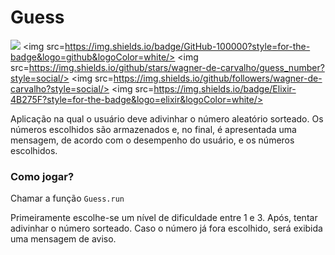 # Guess


<img src=https://img.shields.io/badge/status-development-orange/> <img src=https://img.shields.io/badge/GitHub-100000?style=for-the-badge&logo=github&logoColor=white/> <img src=https://img.shields.io/github/stars/wagner-de-carvalho/guess_number?style=social/> <img src=https://img.shields.io/github/followers/wagner-de-carvalho?style=social/> <img src=https://img.shields.io/badge/Elixir-4B275F?style=for-the-badge&logo=elixir&logoColor=white/>
       
Aplicação na qual o usuário deve adivinhar o número aleatório sorteado. Os números escolhidos são armazenados e, no final, é apresentada uma mensagem, de acordo com o desempenho do usuário, e os números escolhidos.

### Como jogar?
Chamar a função `Guess.run` 

Primeiramente escolhe-se um nível de dificuldade entre 1 e 3. Após, tentar adivinhar o número sorteado. Caso o número já fora escolhido, será exibida uma mensagem de aviso.

